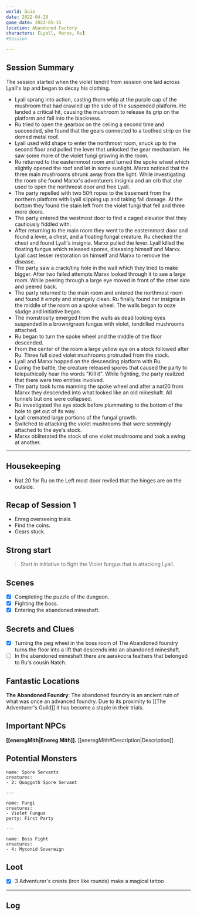 ```yaml
--- 
world: Guia 
date: 2022-04-28 
game_date: 2022-05-15
location: Abandoned Factory
characters: [Lyall, Marxx, Ru] 
#Session

--- 
```


## Session Summary 

The session started when the violet tendril from session one laid across Lyall's lap and began to decay his clothing. 
- Lyall sprang into action, casting thorn whip at the purple cap of the mushroom that had crawled up the side of the suspended platform. He landed a critical hit, causing the mushroom to release its grip on the platform and fall into the blackness. 
- Ru tried to open the gearbox on the ceiling a second time and succeeded, she found that the gears connected to a toothed strip on the domed metal roof. 
- Lyall used wild shape to enter the northmost room, snuck up to the second floor and pulled the lever that unlocked the gear mechanism. He saw some more of the violet fungi growing in the room. 
- Ru returned to the easternmost room and turned the spoke wheel which slightly opened the roof and let in some sunlight. Marxx noticed that the three main mushrooms shrunk away from the light. While investigating the room she found Marxx's adventurers insignia and an orb that she used to open the northmost door and free Lyall. 
- The party repelled with two 50ft ropes to the basement from the northern platform with Lyall slipping up and taking fall damage. At the bottom they found the stain left from the violet fungi that fell and three more doors. 
- The party entered the westmost door to find a caged elevator that they cautiously fiddled with. 
- After returning to the main room they went to the easternmost door and found a lever, a chest, and a floating fungal creature. Ru checked the chest and found Lyall's insignia. Marxx pulled the lever. Lyall killed the floating fungus which released spores, diseasing himself and Marxx. Lyall cast lesser restoration on himself and Marxx to remove the disease. 
- The party saw a crack/tiny hole in the wall which they tried to make bigger. After two failed attempts Marxx looked through it to see a large room. While peering through a large eye moved in front of the other side and peered back. 
- The party returned to the main room and entered the northmost room and found it empty and strangely clean. Ru finally found her insignia in the middle of the room on a spoke wheel. The walls began to ooze sludge and initiative began. 
- The monstrosity emerged from the walls as dead looking eyes suspended in a brown/green fungus with violet, tendrilled mushrooms attached. 
- Ru began to turn the spoke wheel and the middle of the floor descended.
- From the center of the room a large yellow eye on a stock followed after Ru. Three full sized violet mushrooms protruded from the stock. 
- Lyall and Marxx hopped on the descending platform with Ru.
- During the battle, the creature released spores that caused the party to telepathically hear the words "Kill it". While fighting, the party realized that there were two entities involved.
- The party took turns manning the spoke wheel and after a nat20 from Marxx they descended into what looked like an old mineshaft. All tunnels but one were collapsed.
- Ru investigated the eye stock before plummeting to the bottom of the hole to get out of its way.
- Lyall cremated large portions of the fungal growth.
- Switched to attacking the violet mushrooms that were seemingly attached to the eye's stock.
- Marxx obliterated the stock of one violet mushrooms and took a swing at another.

--- 
## Housekeeping 
- Nat 20 for Ru on the Left most door reviled that the hinges are on the outside.
## Recap of Session 1

- Enreg overseeing trials.
- Find the coins.
- Gears stuck.

## Strong start 
> Start in initiative to fight the Violet fungus that is attacking Lyall. 

## Scenes 
- [x] Completing the puzzle of the dungeon.
- [x] Fighting the boss.
- [x] Entering the abandoned mineshaft.

## Secrets and Clues 
- [x] Turning the peg wheel in the boss room of The Abandoned foundry turns the floor into a lift that descends into an abandoned mineshaft.
- [ ] In the abandoned mineshaft there are aarakocra feathers that belonged to Ru's cousin Natch.

## Fantastic Locations
**The Abandoned Foundry**: The abandoned foundry is an ancient ruin of what was once an advanced foundry. Due to its proximity to [[The Adventurer's Guild]] it has become a staple in their trials.

## Important NPCs
**[[eneregMith|Enereg Mith]].** [[eneregMith#Description|Description]]

## Potential Monsters
```encounter-table
name: Spore Servants
creatures:
- 2: Quaggoth Spore Servant

---

name: Fungi
creatures: 
- Violet Fungus
party: First Party

---

name: Boss Fight
creatures:
- 4: Myconid Sovereign

```



## Loot 
- [x] 3 Adventurer's crests (iron like rounds) make a magical tattoo

--- 

## Log